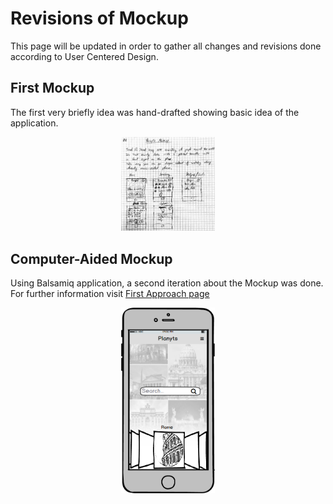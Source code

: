 # Revisions of Mockup

This page will be updated in order to gather all changes and revisions done according to User Centered Design.

## First Mockup
The first very briefly idea was hand-drafted showing basic idea of the application.

<center><img src="https://raw.githubusercontent.com/Mickyleitor/PlanytsAPP/master/docs/HandDrawnMockup.png" width="150"></center>

## Computer-Aided Mockup
Using Balsamiq application, a second iteration about the Mockup was done. For further information visit [First Approach page](https://github.com/Mickyleitor/PlanytsAPP/blob/master/docs/FirstApproach/README.md)

<center><img src="https://raw.githubusercontent.com/Mickyleitor/PlanytsAPP/master/docs/FirstApproach/Balsamiq-home.png" width="150"></center>

